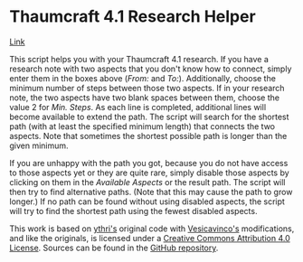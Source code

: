 Thaumcraft 4.1 Research Helper
==========

[Link](https://github.com/danielstory/tcresearch)

This script helps you with your Thaumcraft 4.1 research. If you have a research note with two 
aspects that you don't know how to connect, simply enter them in the boxes above (*From:* and 
*To:*). Additionally, choose the minimum number of steps between those two aspects. If in your 
research note, the two aspects have two blank spaces between them, choose the value 2 for *Min. 
Steps*. As each line is completed, additional lines will become available to extend the path. 
The script will search for the shortest path (with at least the specified minimum length) that 
connects the two aspects. Note that sometimes the shortest possible path is longer than the 
given minimum.

If you are unhappy with the path you got, because you do not have access to those aspects yet 
or they are quite rare, simply disable those aspects by clicking on them in the *Available 
Aspects* or the result path. The script will then try to find alternative paths. (Note that this 
may cause the path to grow longer.) If no path can be found without using disabled aspects, the 
script will try to find the shortest path using the fewest disabled aspects.

This work is based on [ythri's](https://github.com/ythri/tcresearch/) original code with 
[Vesicavinco's](https://github.com/Vesicavinco/tcresearch) modifications, and like the originals, 
is licensed under a [Creative Commons Attribution 4.0 License](http://creativecommons.org/licenses/by/4.0/). 
Sources can be found in the [GitHub repository](https://github.com/danielstory/tcresearch).